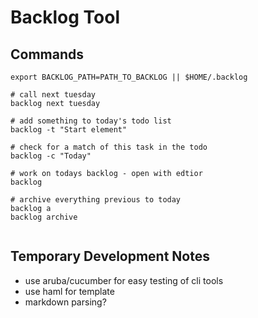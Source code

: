 Backlog Tool
============

Commands
--------

```
export BACKLOG_PATH=PATH_TO_BACKLOG || $HOME/.backlog

# call next tuesday
backlog next tuesday 

# add something to today's todo list
backlog -t "Start element" 

# check for a match of this task in the todo
backlog -c "Today" 
  
# work on todays backlog - open with edtior
backlog 

# archive everything previous to today
backlog a
backlog archive


```

Temporary Development Notes
---------------------------

* use aruba/cucumber for easy testing of cli tools
* use haml for template
* markdown parsing?




